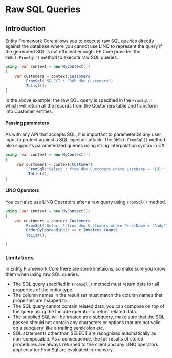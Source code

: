 # Raw SQL Queries

## Introduction

Entity Framework Core allows you to execute raw SQL queries directly against the database where you cannot use LINQ to represent the query if the generated SQL is not efficient enough. EF Core provides the `DbSet.FromSql()` method to execute raw SQL queries.


```csharp
using (var context = new MyContext())
{
    var customers = context.Customers
        .FromSql("SELECT * FROM dbo.Customers")
        .ToList();
}
```

In the above example, the raw SQL query is specified in the `FromSql()` which will return all the records from the Customers table and transform into Customer entities.

#### Passing parameters

As with any API that accepts SQL, it is important to parameterize any user input to protect against a SQL injection attack. The `DbSet.FromSql()` method also supports parameterized queries using string interpolation syntax in C#.


```csharp
using (var context = new MyContext())
{
     var customers = context.Customers
         .FromSql("Select * from dbo.Customers where LastName = '{0}'", firstName)
         .ToList();
}
```

#### LINQ Operators

You can also use LINQ Operators after a raw query using `FromSql()` method.


```csharp
using (var context = new MyContext())
{
    var customers = context.Customers
        .FromSql("Select * from dbo.Customers where FirstName = 'Andy'")
        .OrderByDescending(c => c.Invoices.Count)
        .ToList();

}
```

### Limitations

In Entity Framework Core there are some limitaions, so make sure you know them when using raw SQL queries.

 - The SQL query specified in `FromSql()` method must return data for all properties of the entity type.
 - The column names in the result set must match the column names that properties are mapped to. 
 - The SQL query cannot contain related data, you can compose on top of the query using the Include operator to return related data. 
 - The supplied SQL will be treated as a subquery, make sure that the SQL passed should not contain any characters or options that are not valid on a subquery, like a trailing semicolon etc.
 - SQL statements other than SELECT are recognized automatically as non-composable. As a consequence, the full results of stored procedures are always returned to the client and any LINQ operators applied after FromSql are evaluated in-memory.
